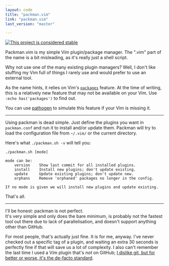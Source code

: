 ```yaml
---
layout: code
title: "packman.vim"
link: "packman.vim"
last_version: "master"

---
```


[![This project is considered stable](https://img.shields.io/badge/Status-stable-green.svg)](https://arp242.net/status/stable)

Packman.vim is my simple Vim plugin/package manager. The ".vim" part of the name
is a bit misleading, as it's really just a shell script.

Why not use one of the many existing plugin managers? Well, I don't like
stuffing my Vim full of things I rarely use and would prefer to use an external
tool.

As the name hints, it relies on Vim's
[`packages`](http://vimhelp.appspot.com/repeat.txt.html#packages) feature. At
the time of writing, this is a relatively new feature that may not be available
on your Vim. Use `:echo has('packages')` to find out.

You can use [pathogen](https://github.com/tpope/vim-pathogen) to simulate this
feature if your Vim is missing it.

-----------------------

Using packman is dead simple. Just define the plugins you want in `packman.conf`
and run it to install and/or update them. Packman will try to load the
configuration file from `~/.vim/` or the current directory.

Here's what `./packman.sh -v` will tell you:

	./packman.sh [mode]

	mode can be:
		version    Show last commit for all installed plugins.
		install    Install new plugins; don't update existing.
		update     Update existing plugins; don't update new.
		orphans    Remove 'orphaned' packages no longer in the config.

	If no mode is given we will install new plugins and update existing.

That's all.

-----------------------

I'll be honest: packman is not perfect.  
It's very simple and only does the bare minimum, is probably not the fastest
tool out there due to lack of parallelisation, and doesn't support anything
other than GitHub.

For most people, that's actually just fine. It is for me, anyway. I've never
checked out a specific tag of a plugin, and waiting an extra 30 seconds is
perfectly fine if that will save us a lot of complexity. I also can't remember
the last time I used a Vim plugin that's *not* on GitHub; [I dislike git, but
for better or worse, it's the de-facto
standard](https://arp242.net/weblog/i-dont-like-git-but-im-going-to-migrate-my-projects-to-it.html).
